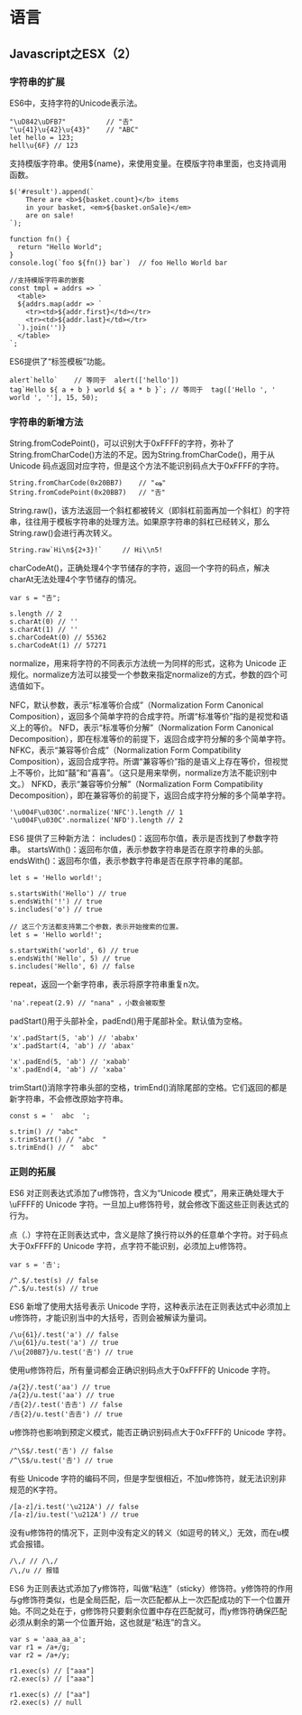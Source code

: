 # 语言
## Javascript之ESX（2）

### 字符串的扩展

ES6中，支持字符的Unicode表示法。
```
"\uD842\uDFB7"			// "𠮷"
"\u{41}\u{42}\u{43}"	// "ABC"
let hello = 123;
hell\u{6F} // 123
```

支持模版字符串。使用${name}，来使用变量。在模版字符串里面，也支持调用函数。
```
$('#result').append(`
	There are <b>${basket.count}</b> items
	in your basket, <em>${basket.onSale}</em>
	are on sale!
`);

function fn() {
  return "Hello World";
}
console.log(`foo ${fn()} bar`)	// foo Hello World bar

//支持模版字符串的嵌套
const tmpl = addrs => `
  <table>
  ${addrs.map(addr => `
    <tr><td>${addr.first}</td></tr>
    <tr><td>${addr.last}</td></tr>
  `).join('')}
  </table>
`;
```

ES6提供了“标签模板”功能。
```
alert`hello`	// 等同于	alert(['hello'])
tag`Hello ${ a + b } world ${ a * b }`;	// 等同于	tag(['Hello ', ' world ', ''], 15, 50);
```

### 字符串的新增方法

String.fromCodePoint()，可以识别大于0xFFFF的字符，弥补了String.fromCharCode()方法的不足。因为String.fromCharCode()，用于从 Unicode 码点返回对应字符，但是这个方法不能识别码点大于0xFFFF的字符。
```
String.fromCharCode(0x20BB7)	// "ஷ"
String.fromCodePoint(0x20BB7)	// "𠮷"
```

String.raw()，该方法返回一个斜杠都被转义（即斜杠前面再加一个斜杠）的字符串，往往用于模板字符串的处理方法。如果原字符串的斜杠已经转义，那么String.raw()会进行再次转义。
```
String.raw`Hi\n${2+3}!`		// Hi\\n5!
```

charCodeAt()，正确处理4个字节储存的字符，返回一个字符的码点，解决charAt无法处理4个字节储存的情况。
```
var s = "𠮷";

s.length // 2
s.charAt(0) // ''
s.charAt(1) // ''
s.charCodeAt(0) // 55362
s.charCodeAt(1) // 57271
```

normalize，用来将字符的不同表示方法统一为同样的形式，这称为 Unicode 正规化。normalize方法可以接受一个参数来指定normalize的方式，参数的四个可选值如下。

NFC，默认参数，表示“标准等价合成”（Normalization Form Canonical Composition），返回多个简单字符的合成字符。所谓“标准等价”指的是视觉和语义上的等价。
NFD，表示“标准等价分解”（Normalization Form Canonical Decomposition），即在标准等价的前提下，返回合成字符分解的多个简单字符。
NFKC，表示“兼容等价合成”（Normalization Form Compatibility Composition），返回合成字符。所谓“兼容等价”指的是语义上存在等价，但视觉上不等价，比如“囍”和“喜喜”。（这只是用来举例，normalize方法不能识别中文。）
NFKD，表示“兼容等价分解”（Normalization Form Compatibility Decomposition），即在兼容等价的前提下，返回合成字符分解的多个简单字符。
```
'\u004F\u030C'.normalize('NFC').length // 1
'\u004F\u030C'.normalize('NFD').length // 2
```

ES6 提供了三种新方法：
includes()：返回布尔值，表示是否找到了参数字符串。
startsWith()：返回布尔值，表示参数字符串是否在原字符串的头部。
endsWith()：返回布尔值，表示参数字符串是否在原字符串的尾部。
```
let s = 'Hello world!';

s.startsWith('Hello') // true
s.endsWith('!') // true
s.includes('o') // true

// 这三个方法都支持第二个参数，表示开始搜索的位置。
let s = 'Hello world!';

s.startsWith('world', 6) // true
s.endsWith('Hello', 5) // true
s.includes('Hello', 6) // false
```

repeat，返回一个新字符串，表示将原字符串重复n次。
```
'na'.repeat(2.9) // "nana" ，小数会被取整
```

padStart()用于头部补全，padEnd()用于尾部补全。默认值为空格。
```
'x'.padStart(5, 'ab') // 'ababx'
'x'.padStart(4, 'ab') // 'abax'

'x'.padEnd(5, 'ab') // 'xabab'
'x'.padEnd(4, 'ab') // 'xaba'
```

trimStart()消除字符串头部的空格，trimEnd()消除尾部的空格。它们返回的都是新字符串，不会修改原始字符串。
```
const s = '  abc  ';

s.trim() // "abc"
s.trimStart() // "abc  "
s.trimEnd() // "  abc"
```

### 正则的拓展

ES6 对正则表达式添加了u修饰符，含义为“Unicode 模式”，用来正确处理大于\uFFFF的 Unicode 字符。一旦加上u修饰符号，就会修改下面这些正则表达式的行为。

点（.）字符在正则表达式中，含义是除了换行符以外的任意单个字符。对于码点大于0xFFFF的 Unicode 字符，点字符不能识别，必须加上u修饰符。
```
var s = '𠮷';

/^.$/.test(s) // false
/^.$/u.test(s) // true
```

ES6 新增了使用大括号表示 Unicode 字符，这种表示法在正则表达式中必须加上u修饰符，才能识别当中的大括号，否则会被解读为量词。
```
/\u{61}/.test('a') // false
/\u{61}/u.test('a') // true
/\u{20BB7}/u.test('𠮷') // true
```

使用u修饰符后，所有量词都会正确识别码点大于0xFFFF的 Unicode 字符。
```
/a{2}/.test('aa') // true
/a{2}/u.test('aa') // true
/𠮷{2}/.test('𠮷𠮷') // false
/𠮷{2}/u.test('𠮷𠮷') // true
```

u修饰符也影响到预定义模式，能否正确识别码点大于0xFFFF的 Unicode 字符。
```
/^\S$/.test('𠮷') // false
/^\S$/u.test('𠮷') // true
```

有些 Unicode 字符的编码不同，但是字型很相近，不加u修饰符，就无法识别非规范的K字符。
```
/[a-z]/i.test('\u212A') // false
/[a-z]/iu.test('\u212A') // true
```

没有u修饰符的情况下，正则中没有定义的转义（如逗号的转义\,）无效，而在u模式会报错。
```
/\,/ // /\,/
/\,/u // 报错
```

ES6 为正则表达式添加了y修饰符，叫做“粘连”（sticky）修饰符。y修饰符的作用与g修饰符类似，也是全局匹配，后一次匹配都从上一次匹配成功的下一个位置开始。不同之处在于，g修饰符只要剩余位置中存在匹配就可，而y修饰符确保匹配必须从剩余的第一个位置开始，这也就是“粘连”的含义。
```
var s = 'aaa_aa_a';
var r1 = /a+/g;
var r2 = /a+/y;

r1.exec(s) // ["aaa"]
r2.exec(s) // ["aaa"]

r1.exec(s) // ["aa"]
r2.exec(s) // null
```
